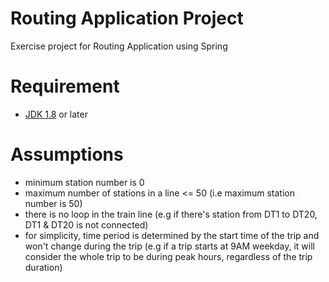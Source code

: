 # Routing Application Project
Exercise project for Routing Application using Spring

# Requirement
- [JDK 1.8](http://www.oracle.com/technetwork/java/javase/downloads/index.html) or later

# Assumptions
- minimum station number is 0
- maximum number of stations in a line <= 50 (i.e maximum station number is 50)
- there is no loop in the train line (e.g if there's station from DT1 to DT20, DT1 & DT20 is not connected)
- for simplicity, time period is determined by the start time of the trip and won't change during the trip (e.g if a trip starts at 9AM weekday, it will consider the whole trip to be during peak hours, regardless of the trip duration) 